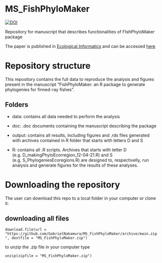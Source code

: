 
<!-- README.md is generated from README.Rmd. Please edit that file -->

# MS\_FishPhyloMaker

[![DOI](https://zenodo.org/badge/DOI/10.5281/zenodo.5645156.svg)](https://doi.org/10.5281/zenodo.5645156)

Repository for manuscript that describes functionalities of
FIshPhyloMaker package

The paper is published in [Ecological
Informatics](https://www.sciencedirect.com/journal/ecological-informatics)
and can be accessed
[here](https://www.sciencedirect.com/science/article/pii/S1574954121002727)

# Repository structure

This repository contains the full data to reproduce the analysis and
figures present in the manuscript “FishPhyloMaker: an R package to
generate phylogenies for finned-ray fishes”.

## Folders

  - data: contains all data needed to perform the analysis

  - doc: .doc documents containing the manuscript describing the package

  - output: contains all results, including figures and .rds files
    generated with archives contained in R folder that starts with
    letters D and S

  - R: contains all .R scripts. Archives that starts with letter D
    (e.g. D\_makingPhyloEcorregion\_12-04-21.R) and S
    (e.g. S\_PhylogeniesEcoregions.R) are designed to, respectivelly,
    run analysis and generate figures for the results of these analyses.

# Downloading the repository

The user can download this repo to a local folder in your computer or
clone it:

## downloading all files

`download.file(url =
"https://github.com/GabrielNakamura/MS_FishPhyloMaker/archive/main.zip",
destfile = "MS_FishPhyloMaker.zip")`

to unzip the .zip file in your computer type

`unzip(zipfile = "MS_FishPhyloMaker.zip")`
